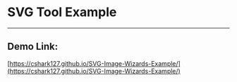 # SVG Tool Example

---

## Demo Link:

[https://cshark127.github.io/SVG-Image-Wizards-Example/](https://cshark127.github.io/SVG-Image-Wizards-Example/)
